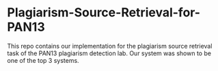 Plagiarism-Source-Retrieval-for-PAN13
=====================================

This repo contains our implementation for the plagiarism source retrieval task of the PAN13 plagiarism detection lab. Our system was shown to be one of the top 3 systems.
